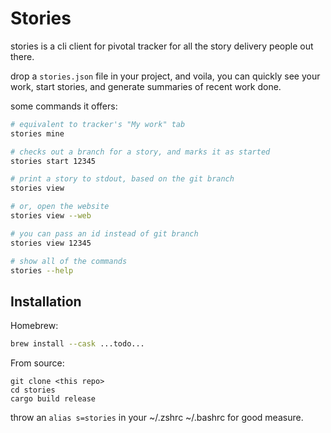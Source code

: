 # Stories

stories is a cli client for pivotal tracker for all the story delivery people out there.

drop a `stories.json` file in your project, and voila, you can quickly see your work, start stories, and generate summaries of recent work done.

some commands it offers:

```bash
# equivalent to tracker's "My work" tab
stories mine

# checks out a branch for a story, and marks it as started
stories start 12345

# print a story to stdout, based on the git branch
stories view

# or, open the website
stories view --web

# you can pass an id instead of git branch
stories view 12345

# show all of the commands
stories --help
```

## Installation

Homebrew:

```sh
brew install --cask ...todo...
```

From source:

```
git clone <this repo>
cd stories
cargo build release
```

throw an `alias s=stories` in your ~/.zshrc ~/.bashrc for good measure.
